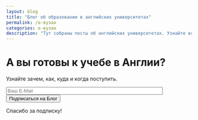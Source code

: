 ```yaml
---
layout: blog
title: "Блог об образовании в английских университетах"
permalink: /о-вузах
categories: о-вузах
description: "Тут собраны посты об английских университетах. Узнайте все о Кембридже и Оксфорде, и о том как поступить в эти престижные университеты."
---
```

<div class="jumbotron text-center">
    <h1>А вы готовы к учебе в Англии?</h1>
    <p>Узнайте зачем, как, куда и когда поступить.</p>
    <form class="form-inline" id="test-form">
        <div class="input-group">
            <input type="text" name="email" class="form-control white-border" size="50" placeholder="Ваш E-Mail">
            <div class="input-group-btn">
                <button type="submit" class="btn" id="postForm">Подписаться на Блог</button>
            </div>
        </div>
    </form>
</div>
<div id="modal-wrapper" class="modal">
    <div>
        <i class="fas fa-window-close modal-close"></i>
        <p>Спасибо за подписку!</p>
    </div>
</div>
<script>
    var $form = $('form#test-Form'),
    url = 'https://script.google.com/macros/s/AKfycbxEyCidSvLTBOzT13G0om79Zuax88vU7s6ltYb4U9rOAs3W2lI/exec',
    redirectUrl = 'cf-success-page.html'

    $('#postForm').on('click', function(e) {
        e.preventDefault();
        var jqxhr = $.get(url, $form.serialize(), function(data) {
            console.log("Success! Data: " + data.statusText);
            // $(location).attr('href',redirectUrl);
            $('#modal-wrapper').toggleClass('show')
        });
    })

    $('.modal-close').on('click', function(f) {
        $('#modal-wrapper').removeClass("show")
    })
</script>